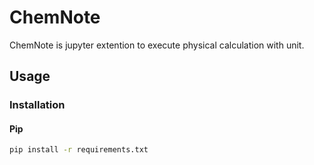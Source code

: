 # ChemNote

ChemNote is jupyter extention to execute physical calculation with unit.

## Usage
### Installation
#### Pip

```sh
pip install -r requirements.txt
```
